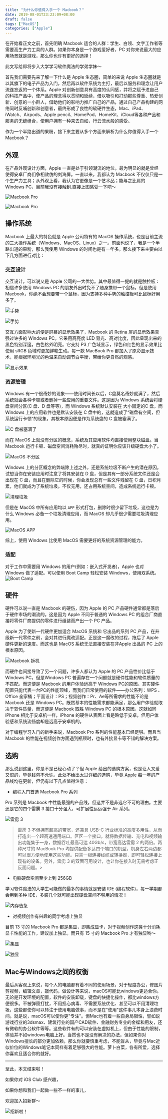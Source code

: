 ```yaml
---
title: "为什么你值得入手一个 Macbook？"
date: 2019-08-01T23:23:09+08:00
draft: false
tags: ["MacOS"]
categories: ["Apple"]
---
```

在开始看正文之前，首先明确 Macbook 适合的人群：学生、白领、文字工作者等需要高生产力工具的人群。如果你本身是一个游戏爱好者，PC 对你来说最大的应用场景就是游戏，那么你也许有更好的选择！

此文写给即将步入大学学习软件魔法的学弟学妹～

首先我们需要先来了解一下什么是 Apple 生态圈，简单的来说 Apple 生态圈就是以其旗下的电子产品为入门，然后再以软件系统为主打，最后以服务和理念让用户流连忘返的一个体系。Apple 对创新创意具有高度的认同感，并将之赋予进自己的科技产品中，使产品的理念得以贯彻和延续，借以吸引和打动那些尊重、热爱创新、创意的一小群人，借助他们的影响力推广自己的产品，通过自己产品构建的网络同时反哺创新和创意者，最终形成了良性的软硬件生态，Mac、iPad、iWatch、Airpods、Apple pencil、HomePod、HomeKit、iCloud等各种产品和服务的无缝组合，使用户拥有一种来去自如，行云流水般的感受。

作为一个半路出道的果粉，接下来主要从多个方面来解析为什么你值得入手一个 Macbook？

## 外观

在产品外观设计方面，Apple 一直是处于引领潮流的地位。最为明显的就是曾经使得安卓厂商们争相效仿的刘海屏。一直以来，我都认为 Macbook 不仅仅只是一个生产力工具；从外观上看，我认为它更像是一个艺术品；能与之比肩的 Windows PC，目前我没有接触到.直接上图感受一下吧～

![Macbook Pro](https://blog-img-1256389522.cos.ap-chengdu.myqcloud.com/MacbookPro/20190809024955.png)

![Macbook Pro](https://blog-img-1256389522.cos.ap-chengdu.myqcloud.com/MacbookPro/20190809152009.png)

## 操作系统

Macbook 上最大的特色就是 Apple 公司特有的 MacOS 操作系统，也是目前主流的三大操作系统（Windows、MacOS、Linux）之一。前面也说了，我是一个半路出道的果粉，那么我使用 Windows 的时间也是有一年多。那么接下来主要由以下几方面进行对比：

### 交互设计

交互设计，可以说又是 Apple 公司的一大优势。其中最值得一提的就是触控板：相信许多使用 Windows PC 的朋友外出时免不了随身携带一个鼠标，但是使用 Macbook，你绝不会想要带一个鼠标，因为支持多种手势的触控板可比鼠标好用多了。

![手势](https://blog-img-1256389522.cos.ap-chengdu.myqcloud.com/MacbookPro/20190809163936.gif)

![手势](https://blog-img-1256389522.cos.ap-chengdu.myqcloud.com/MacbookPro/20190809164547.gif)

交互方面影响大的便是屏幕的显示效果了，Macbook 的 Retina 屏的显示效果真强过许多的 Windows PC。它采用高亮度 LED 背光、高对比度，因此呈现出来的黑色特别深邃，白色格外明亮。它支持 P3 广色域显示，绿色和红色的显示效果比使用 sRGB 色域时更加鲜艳生动。每一款 MacBook Pro 都加入了原彩显示技术，能根据环境光的色温来自动调节白平衡，带给你更自然的观感。

![显示效果](https://blog-img-1256389522.cos.ap-chengdu.myqcloud.com/MacbookPro/20190809160225.png)

### 资源管理

Windows 有一个很奇妙的现象——使用时间长以后，C盘莫名奇妙就满了，然后系统就会各种卡顿或者删掉一些应用的重要文件。这是因为 Windows 系统会将硬盘空间分区(C 盘、D 盘等等)，而 Windows 系统默认安装在 大小固定的C 盘，而 Windows 上的应用软件也是默认安装在 C 盘中的，这就造成了“磁盘有空间，但系统运行卡顿”的现象，其根本原因便是作为系统盘的 C 盘被塞满了。

![C 盘被塞满了](https://blog-img-1256389522.cos.ap-chengdu.myqcloud.com/MacbookPro/20190809165709.jpeg)

而在 MacOS 上就没有分区的概念，系统及其应用软件均直接使用整块磁盘。当 Macbook 运行卡顿、磁盘空间消耗殆尽时，就真的证明你应该升级硬盘大小了。

![MacOS 不分区](https://blog-img-1256389522.cos.ap-chengdu.myqcloud.com/MacbookPro/20190809165937.png)

Windows 上的分区概念的弊端除上述之外，还是系统垃圾不断产生的潜在原因。试想当你在安装应用时注意了将其安装在 D 盘，但是其有一部分系统文件还是会出现在 C 盘，而且在删除它的时候，你会发现总有一些文件残留在 C 盘，日积月累，他们就成为了系统垃圾。不仅无用，还占用系统空间，造成系统运行卡顿。

![清理垃圾](https://blog-img-1256389522.cos.ap-chengdu.myqcloud.com/MacbookPro/20190809170356.png)

但是在 MacOS 中所有应用均以 ```APP``` 形式打包，删除时很少留下垃圾，这也是为什么 Windows 必备一个垃圾清理应用，而 MacOS 却几乎很少需要垃圾清理应用。

![MacOS APP](https://blog-img-1256389522.cos.ap-chengdu.myqcloud.com/MacbookPro/20190809171107.png)

综上，使用 Windows 比使用 MacOS 需要更好的系统资源管理的能力。

### 适配

对于工作中需要用 Windows 的用户(例如：嵌入式开发者)，Apple 也对 Windows 做了适配。可以使用 Boot Camp 轻松安装 Windows，使用双系统。
![ Boot Camp ](https://blog-img-1256389522.cos.ap-chengdu.myqcloud.com/MacbookPro/20190809180726.png)

## 硬件

硬件可以说一直是 Macbook 的硬伤，因为 Apple 的 PC 产品硬件通常都是落后于硬件市场的潮流的。这是因为 Apple 不同于普通的 Windows PC 的组合厂商直接将零件厂商提供的零件进行组装而产出一个 PC 产品。

Apple 为了使新一代硬件更加适合 MacOS 系统和 它出品的系列 PC 产品，在升级新一代零件之前，会对其进行魔改适配。正是这一魔改的过程，拖后了 Apple 硬件更新的速度。而这也是 MacOS 系统无法直接安装在非Apple 出品的 PC 上的根本原因。

![Macbook 拆机](https://blog-img-1256389522.cos.ap-chengdu.myqcloud.com/MacbookPro/20190809172619.jpeg)

而硬件也间接导致了另一个问题，许多人都认为 Apple 的 PC 产品性价比低于 Windows PC，但是Windows PC 普遍存在一个问题就是硬件性能和软件质量的不匹配。而这便是 Macbook 的用户体验远高于 Windows PC的原因。其实硬件配置只能代表一台PC的性能顶峰，而我们日常使用的软件——办公系列：WPS 、Office 全家桶；平面设计：PS；视频创作：Pr、Ae等所需求的性能不论是 Macbook 还是 Windows PC。既然基本的性能需求都能满足，那么用户体验就取决于软件质量，而这便是 Macbook 取胜 Windows PC 的根本原因。这就如同 iPhone 相比于安卓机一样，iPhone 的硬件从表面上看是略低于安卓，但用户体验感和系统流畅度却是远高于安卓机的。

对于编程学习入门的新手来说，Macbook Pro 系列的性能基本已经足够。而且当 Macbook 的性能在视频创作方面遇到瓶颈时，也有外接显卡等不错的解决方案。

## 选购

那么说到这里，你是不是已经心动了？但 Apple 给出的选购方案，也是让人又爱又恨的，毕竟钱包不允许。此处不给出太过详细的选购，毕竟 Apple 每一年的产品线均在更新，但仍有以下几点值得注意：

+ 编程入门首选 Macbook Pro 系列

Pro 系列是 Macbook 中性能最强的产品线，但这并不是非选它不可的理由。主要还是它的四个雷雳 3 接口十分强大，可扩展性远远强于 Air 系列。

![雷雳 3 ](https://blog-img-1256389522.cos.ap-chengdu.myqcloud.com/MacbookPro/20190809173526.png)

>雷雳 3 不但拥有超高的带宽，还兼具 USB-C 行业标准的高度多用性，从而打造出一个超高速通用端口。区区一个接口，就将数据传输、充电和视频输出功能集于一身，数据吞吐最高可达 40Gb/s，带宽高达雷雳 2 的两倍。两种尺寸的 MacBook Pro 均提供配备多达四个端口的机型，机身左右两边都可以很方便地使用这些功能。只需一根连接线缆或转换器，即可轻松连接上现有的设备。另外，雷雳 3 的双面可用设计，也让你在接入时无需考虑正反面问题。>

+ 电脑硬盘空间至少上到 256GB

学习软件魔法的大学生可能做的最多的事情就是安装 IDE (编程软件)，每一学期都会用到多种 IDE，多装几个就可能出现硬盘空间不够用的情况！

![内存告急](https://blog-img-1256389522.cos.ap-chengdu.myqcloud.com/MacbookPro/20190809175143.jpeg)

+ 对视频创作有兴趣的同学考虑上独显

目前 13 寸的 Macbook Pro 都是集显，即集成显卡，对于视频创作这类十分消耗显卡性能的工作，建议加上独显。而只有 15 寸的 Macbook Pro 才有独显哟～

![集显](https://blog-img-1256389522.cos.ap-chengdu.myqcloud.com/MacbookPro/20190809180130.png)

![独显](https://blog-img-1256389522.cos.ap-chengdu.myqcloud.com/MacbookPro/20190809175942.png)

## Mac与Windows之间的权衡

最后从客观上来说，每个人的电脑都有着不同的使用场景，对于轻度办公，修图片剪视频，编辑文章，敲代码，做设计等来说，macOS可能比windows更适合你。无论是开发环境的配置，软件的安装卸载，键盘的快捷化操作，都比windows方便很多。不被弹窗打扰，不用担心病毒、不需要系统优化、甚至可以不用清理垃圾，这些都使你可以转注于使用电脑做事，而不是在"使用"这件事儿本身上浪费时间。就是说，macOS可以使你更"专注"。但Mac也有着一些自身局限性，譬如说游戏行业的3dsmax、建筑行业的国产CAD软件、金融财务专业的金蝶和用友，还有微软的办公软件等等。这些软件有的可以安装在虚拟机上，但由于性能的限制，体验并不如windows电脑上好。当然也不是没有解决的办法，但如果你对Windows擅长的部分更加依赖，那么你就要慎重考虑，不能盲从，毕竟与Mac近似价位的Windows笔记本同样有着足够强大的性能。萝卜白菜，各有所爱，选择你喜欢且适合你的就好。

---
至此，本文结束啦！

如果你对 iOS Club 感兴趣，

如果你想和我们一起做一些不一样的事儿，

欢迎加入招新群～

![招新啦！](https://blog-img-1256389522.cos.ap-chengdu.myqcloud.com/MacbookPro/20190809181644.jpg)
